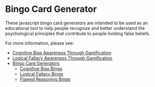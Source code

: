 # Bingo Card Generator

These javascript bingo card generators are intended to be used as an
educational tool to help people recognize and better understand the
psychological principles that contribute to people holding false beliefs.

For more information, please see:
 * [Cognitive Bias Awareness Through Gamification](https://blog.doingsciencetostuff.com/2020/05/09/cognitive-bias-bingo/)
 * [Logical Fallacy Awareness Through Gamification](https://blog.doingsciencetostuff.com/2020/05/14/logical-fallacy-bingo/)
 * [Bingo Card Generators](https://doing-science-to-stuff.github.io/Bingo/)
   * [Cognitive Bias Bingo](CognitiveBias/)
   * [Logical Fallacy Bingo](LogicalFallacy/)
   * [Flawed Reasoning Bingo](FlawedReasoning/)
